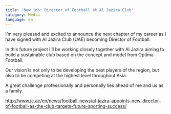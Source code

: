 ```yaml
---
title: 'New job: Director of Football at Al Jazira Club'
category: Media
language: en
---
```

I’m very pleased and excited to announce the next chapter of my career as I have signed with Al Jazira Club (UAE) becoming Director of Football.

In this future project I’ll be working closely together with Al Jazira aiming to build a sustainable club based on the concept and model from Optima Football.

Our vision is not only to be developing the best players of the region, but also to be competing at the highest level throughout Asia.

A great challenge professionally and personally lies ahead of me and us as a family.

<http://www.jc.ae/en/news/football-news/al-jazira-appoints-new-director-of-football-as-the-club-targets-future-sporting-success/>
